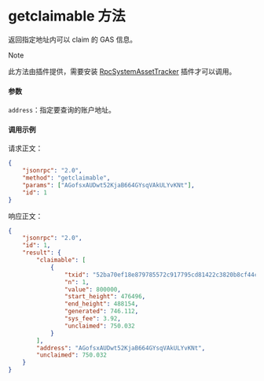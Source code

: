 # getclaimable 方法

返回指定地址内可以 claim 的 GAS 信息。

> [!Note]
>
> 此方法由插件提供，需要安装 [RpcSystemAssetTracker](https://github.com/neo-project/neo-plugins/releases) 插件才可以调用。

#### 参数

`address`：指定要查询的账户地址。

#### 调用示例

请求正文：

```json
{
    "jsonrpc": "2.0",
    "method": "getclaimable",
    "params": ["AGofsxAUDwt52KjaB664GYsqVAkULYvKNt"],
    "id": 1
}
```

响应正文：

```json
{
    "jsonrpc": "2.0",
    "id": 1,
    "result": {
        "claimable": [
            {
                "txid": "52ba70ef18e879785572c917795cd81422c3820b8cf44c24846a30ee7376fd77",
                "n": 1,
                "value": 800000,
                "start_height": 476496,
                "end_height": 488154,
                "generated": 746.112,
                "sys_fee": 3.92,
                "unclaimed": 750.032
            }
        ],
        "address": "AGofsxAUDwt52KjaB664GYsqVAkULYvKNt",
        "unclaimed": 750.032
    }
}
```


